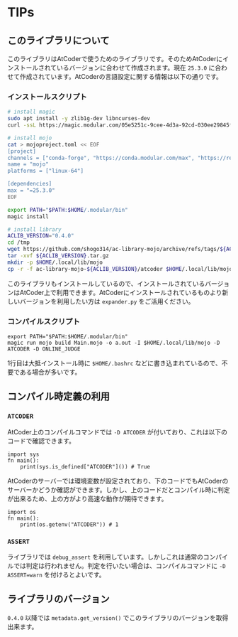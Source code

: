 # TIPs

## このライブラリについて
このライブラリはAtCoderで使うためのライブラリです。そのためAtCoderにインストールされているバージョンに合わせて作成されます。現在 `25.3.0` に合わせて作成されています。AtCoderの言語設定に関する情報は以下の通りです。

### インストールスクリプト

```sh
# install magic
sudo apt install -y zlib1g-dev libncurses-dev
curl -ssL https://magic.modular.com/05e5251c-9cee-4d3a-92cd-030ee29845fb | bash

# install mojo
cat > mojoproject.toml << EOF
[project]
channels = ["conda-forge", "https://conda.modular.com/max", "https://repo.prefix.dev/modular-community"]
name = "mojo"
platforms = ["linux-64"]

[dependencies]
max = "=25.3.0"
EOF

export PATH="$PATH:$HOME/.modular/bin"
magic install

# install library
ACLIB_VERSION="0.4.0"
cd /tmp
wget https://github.com/shogo314/ac-library-mojo/archive/refs/tags/${ACLIB_VERSION}.tar.gz
tar -xvf ${ACLIB_VERSION}.tar.gz
mkdir -p $HOME/.local/lib/mojo
cp -r -f ac-library-mojo-${ACLIB_VERSION}/atcoder $HOME/.local/lib/mojo
```

このライブラリもインストールしているので、インストールされているバージョンはAtCoder上で利用できます。AtCoderにインストールされているものより新しいバージョンを利用したい方は `expander.py` をご活用ください。

### コンパイルスクリプト

```
export PATH="$PATH:$HOME/.modular/bin"
magic run mojo build Main.mojo -o a.out -I $HOME/.local/lib/mojo -D ATCODER -D ONLINE_JUDGE
```

1行目は大抵インストール時に `$HOME/.bashrc` などに書き込まれているので、不要である場合が多いです。

## コンパイル時定義の利用

### `ATCODER`

AtCoder上のコンパイルコマンドでは `-D ATCODER` が付いており、これは以下のコードで確認できます。

```
import sys
fn main():
    print(sys.is_defined["ATCODER"]()) # True
```

AtCoderのサーバーでは環境変数が設定されており、下のコードでもAtCoderのサーバーかどうか確認ができます。しかし、上のコードだとコンパイル時に判定が出来るため、上の方がより高速な動作が期待できます。

```
import os
fn main():
    print(os.getenv("ATCODER")) # 1
```

### `ASSERT`

ライブラリでは `debug_assert` を利用しています。しかしこれは通常のコンパイルでは判定は行われません。判定を行いたい場合は、コンパイルコマンドに `-D ASSERT=warn` を付けるとよいです。

## ライブラリのバージョン

`0.4.0` 以降では `metadata.get_version()` でこのライブラリのバージョンを取得出来ます。
